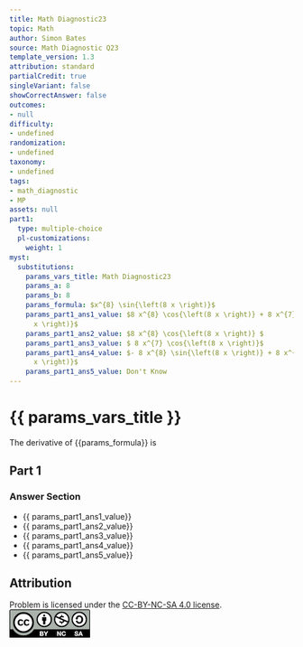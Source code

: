 ```yaml
---
title: Math Diagnostic23
topic: Math
author: Simon Bates
source: Math Diagnostic Q23
template_version: 1.3
attribution: standard
partialCredit: true
singleVariant: false
showCorrectAnswer: false
outcomes:
- null
difficulty:
- undefined
randomization:
- undefined
taxonomy:
- undefined
tags:
- math_diagnostic
- MP
assets: null
part1:
  type: multiple-choice
  pl-customizations:
    weight: 1
myst:
  substitutions:
    params_vars_title: Math Diagnostic23
    params_a: 8
    params_b: 8
    params_formula: $x^{8} \sin{\left(8 x \right)}$
    params_part1_ans1_value: $8 x^{8} \cos{\left(8 x \right)} + 8 x^{7} \sin{\left(8
      x \right)}$
    params_part1_ans2_value: $8 x^{8} \cos{\left(8 x \right)} $
    params_part1_ans3_value: $ 8 x^{7} \cos{\left(8 x \right)}$
    params_part1_ans4_value: $- 8 x^{8} \sin{\left(8 x \right)} + 8 x^{7} \cos{\left(8
      x \right)}$
    params_part1_ans5_value: Don't Know
---
```

# {{ params_vars_title }}
The derivative of {{params_formula}} is

## Part 1

### Answer Section

- {{ params_part1_ans1_value}}
- {{ params_part1_ans2_value}}
- {{ params_part1_ans3_value}}
- {{ params_part1_ans4_value}}
- {{ params_part1_ans5_value}}

## Attribution

Problem is licensed under the [CC-BY-NC-SA 4.0 license](https://creativecommons.org/licenses/by-nc-sa/4.0/).<br> ![The Creative Commons 4.0 license requiring attribution-BY, non-commercial-NC, and share-alike-SA license.](https://raw.githubusercontent.com/firasm/bits/master/by-nc-sa.png)